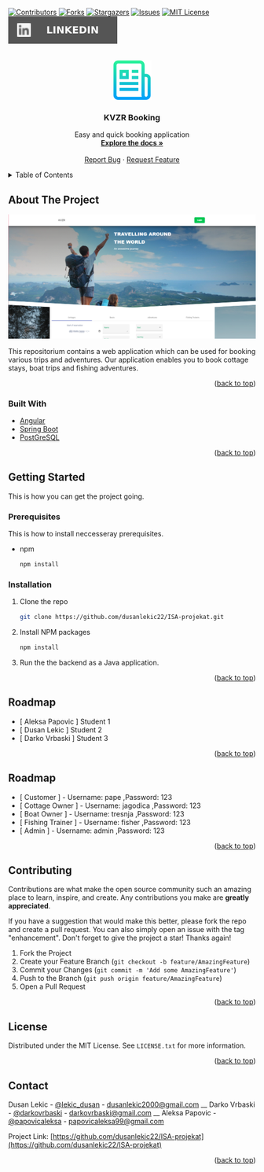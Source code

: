 <div id="top"></div>
<!--
*** Thanks for checking out the Best-README-Template. If you have a suggestion
*** that would make this better, please fork the repo and create a pull request
*** or simply open an issue with the tag "enhancement".
*** Don't forget to give the project a star!
*** Thanks again! Now go create something AMAZING! :D
-->



<!-- PROJECT SHIELDS -->
<!--
*** I'm using markdown "reference style" links for readability.
*** Reference links are enclosed in brackets [ ] instead of parentheses ( ).
*** See the bottom of this document for the declaration of the reference variables
*** for contributors-url, forks-url, etc. This is an optional, concise syntax you may use.
*** https://www.markdownguide.org/basic-syntax/#reference-style-links
-->
[![Contributors][contributors-shield]][contributors-url]
[![Forks][forks-shield]][forks-url]
[![Stargazers][stars-shield]][stars-url]
[![Issues][issues-shield]][issues-url]
[![MIT License][license-shield]][license-url]
[![LinkedIn][linkedin-shield]][linkedin-url]



<!-- PROJECT LOGO -->
<br />
<div align="center">
  <a href="https://github.com/dusanlekic22/ISA-projekat">
    <img src="imgs/logo.png" alt="Logo" width="80" height="80">
  </a>

<h3 align="center">KVZR Booking</h3>

  <p align="center">
    Easy and quick booking application
    <br />
    <a href="https://github.com/dusanlekic22/ISA-projekat"><strong>Explore the docs »</strong></a>
    <br />
    <br />
    <a href="https://github.com/dusanlekic22/ISA-projekat/issues">Report Bug</a>
    ·
    <a href="https://github.com/dusanlekic22/ISA-projekat/issues">Request Feature</a>
  </p>
</div>



<!-- TABLE OF CONTENTS -->
<details>
  <summary>Table of Contents</summary>
  <ol>
    <li>
      <a href="#about-the-project">About The Project</a>
      <ul>
        <li><a href="#built-with">Built With</a></li>
      </ul>
    </li>
    <li>
      <a href="#getting-started">Getting Started</a>
      <ul>
        <li><a href="#prerequisites">Prerequisites</a></li>
        <li><a href="#installation">Installation</a></li>
      </ul>
    </li>
    <li><a href="#usage">Usage</a></li>
    <li><a href="#roadmap">Roadmap</a></li>
    <li><a href="#contributing">Contributing</a></li>
    <li><a href="#license">License</a></li>
    <li><a href="#contact">Contact</a></li>
    <li><a href="#acknowledgments">Acknowledgments</a></li>
  </ol>
</details>



<!-- ABOUT THE PROJECT -->
## About The Project

![Product Name Screen Shot][product-screenshot]

This repositorium contains a web application which can be used for booking various trips and adventures. Our application enables you to book cottage stays, boat trips and fishing adventures.

<p align="right">(<a href="#top">back to top</a>)</p>



### Built With

* [Angular](https://angular.io/)
* [Spring Boot](https://spring.io/projects/spring-boot)
* [PostGreSQL](https://www.postgresql.org)

<p align="right">(<a href="#top">back to top</a>)</p>



<!-- GETTING STARTED -->
## Getting Started

This is how you can get the project going.

### Prerequisites

This is how to install neccesseray prerequisites.
* npm
  ```sh
  npm install 
  ```

### Installation

1. Clone the repo
   ```sh
   git clone https://github.com/dusanlekic22/ISA-projekat.git
   ```
2. Install NPM packages
   ```sh
   npm install
   ```
3. Run the the backend as a Java application.

<p align="right">(<a href="#top">back to top</a>)</p>


<!-- Students -->
## Roadmap

- [ Aleksa Papovic ] Student 1
- [ Dusan Lekic ] Student 2
- [ Darko Vrbaski ] Student 3

<p align="right">(<a href="#top">back to top</a>)</p>


<!-- Mock Users -->
## Roadmap
- [ Customer ] - Username: pape ,Password: 123
- [ Cottage Owner ] - Username: jagodica ,Password: 123
- [ Boat Owner ] - Username: tresnja ,Password: 123
- [ Fishing Trainer ] - Username: fisher ,Password: 123
- [ Admin ] - Username: admin ,Password: 123

<p align="right">(<a href="#top">back to top</a>)</p>



<!-- CONTRIBUTING -->
## Contributing

Contributions are what make the open source community such an amazing place to learn, inspire, and create. Any contributions you make are **greatly appreciated**.

If you have a suggestion that would make this better, please fork the repo and create a pull request. You can also simply open an issue with the tag "enhancement".
Don't forget to give the project a star! Thanks again!

1. Fork the Project
2. Create your Feature Branch (`git checkout -b feature/AmazingFeature`)
3. Commit your Changes (`git commit -m 'Add some AmazingFeature'`)
4. Push to the Branch (`git push origin feature/AmazingFeature`)
5. Open a Pull Request

<p align="right">(<a href="#top">back to top</a>)</p>



<!-- LICENSE -->
## License

Distributed under the MIT License. See `LICENSE.txt` for more information.

<p align="right">(<a href="#top">back to top</a>)</p>



<!-- CONTACT -->
## Contact

Dusan Lekic - [@lekic_dusan](https://twitter.com/lekic_dusan) - dusanlekic2000@gmail.com __
Darko Vrbaski - [@darkovrbaski](https://instagram.com/darkovrbaski) - darkovrbaski@gmail.com __
Aleksa Papovic - [@papovicaleksa](https://twitter.com/papovicaleksa) - papovicaleksa99@gmail.com

Project Link: [https://github.com/dusanlekic22/ISA-projekat](https://github.com/dusanlekic22/ISA-projekat)

<p align="right">(<a href="#top">back to top</a>)</p>



<!-- MARKDOWN LINKS & IMAGES -->
<!-- https://www.markdownguide.org/basic-syntax/#reference-style-links -->
[contributors-shield]: https://img.shields.io/github/contributors/dusanlekic22/ISA-projekat.svg?style=for-the-badge
[contributors-url]: https://github.com/dusanlekic22/ISA-projekat/graphs/contributors
[forks-shield]: https://img.shields.io/github/forks/dusanlekic22/ISA-projekat.svg?style=for-the-badge
[forks-url]: https://github.com/dusanlekic22/ISA-projekat/members
[stars-shield]: https://img.shields.io/github/stars/dusanlekic22/ISA-projekat.svg?style=for-the-badge
[stars-url]: https://github.com/dusanlekic22/ISA-projekat/stargazers
[issues-shield]: https://img.shields.io/github/issuesdusanlekic22/ISA-projekat.svg?style=for-the-badge
[issues-url]: https://github.com/dusanlekic22/ISA-projekat/issues
[license-shield]: https://img.shields.io/github/license/dusanlekic22/ISA-projekat.svg?style=for-the-badge
[license-url]: https://github.com/dusanlekic22/ISA-projekat/blob/master/LICENSE.txt
[linkedin-shield]: imgs/linkedin.svg
[linkedin-url]: https://linkedin.com/in/linkedin_username
[product-screenshot]: imgs/download.png